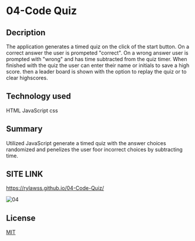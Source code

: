 # 04-Code Quiz

## Decription
The application generates a timed quiz on the click of the start button. On a correct answer the user is prompeted "correct". On a wrong answer user is prompted with "wrong" and has time subtracted from the quiz timer. When finished with the quiz the user can enter their name or initials to save a high score. then a leader board is shown with the option to replay the quiz or to clear highscores. 

## Technology used
HTML
JavaScript
css

## Summary
Utilized JavaScript generate a timed quiz with the answer choices randomized and penelizes the user foor incorrect choices by subtracting time.  
 
## SITE LINK
https://rylawss.github.io/04-Code-Quiz/

![04](https://user-images.githubusercontent.com/128633609/235045488-42b61f82-cb08-4e95-a932-b4259722c969.PNG)





## License

[MIT](https://choosealicense.com/licenses/mit/)
